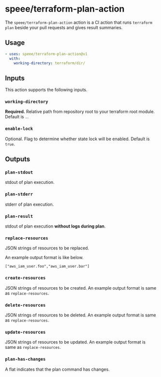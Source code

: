 # speee/terraform-plan-action

The `speee/terraform-plan-action` action is a CI action that runs `terraform plan` beside your pull requests and gives result summaries.

## Usage

```yaml
- uses: speee/terraform-plan-action@v1
  with:
    working-directory: terraform/dir/
```

## Inputs

This action supports the following inputs.

### `working-directory`

**Required.**
Relative path from repository root to your terraform root module. Default is `.`.

### `enable-lock`

Optional.
Flag to determine whether state lock will be enabled. Default is `true`.

## Outputs

### `plan-stdout`

stdout of plan execution.

### `plan-stderr`

stderr of plan execution.

### `plan-result`

stdout of plan execution **without logs during plan**.

### `replace-resources`

JSON strings of resources to be replaced.

An example output format is like below.

```
["aws_iam_user.foo","aws_iam_user.bar"]
```

### `create-resources`

JSON strings of resources to be created.
An example output format is same as `replace-resources`.

### `delete-resources`

JSON strings of resources to be deleted.
An example output format is same as `replace-resources`.

### `update-resources`

JSON strings of resources to be updated.
An example output format is same as `replace-resources`.

### `plan-has-changes`

A flat indicates that the plan command has changes.
